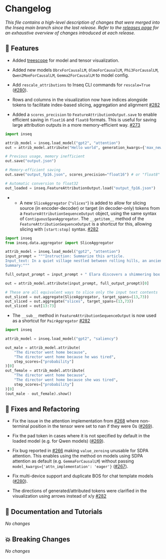 # Changelog

*This file contains a high-level description of changes that were merged into the Inseq main branch since the last release. Refer to the [releases page](https://github.com/inseq-team/inseq/releases) for an exhaustive overview of changes introduced at each release.*

## 🚀 Features

- Added [treescope](https://github.com/google-deepmind/treescope) for model and tensor visualization.

- Added new models `DbrxForCausalLM`, `OlmoForCausalLM`, `Phi3ForCausalLM`, `Qwen2MoeForCausalLM`, `Gemma2ForCausalLM` to model config.

- Add `rescale_attributions` to Inseq CLI commands for `rescale=True` ([#280](https://github.com/inseq-team/inseq/pull/280)).

- Rows and columns in the visualization now have indices alongside tokens to facilitate index-based slicing, aggregation and alignment [#282](https://github.com/inseq-team/inseq/pull/282)

- Added a `scores_precision` to `FeatureAttributionOutput.save` to enable efficient saving in `float16` and `float8` formats. This is useful for saving large attribution outputs in a more memory-efficient way. [#273](https://github.com/inseq-team/inseq/pull/273)

```python
import inseq

attrib_model = inseq.load_model("gpt2", "attention")
out = attrib_model.attribute("Hello world", generation_kwargs={'max_new_tokens': 100})

# Previous usage, memory inefficient
out.save("output.json")

# Memory-efficient saving
out.save("output_fp16.json", scores_precision="float16") # or "float8"

# Automatic conversion to float32
out_loaded = inseq.FeatureAttributionOutput.load("output_fp16.json")
```

- - A new `SliceAggregator` (`"slices"`) is added to allow for slicing source (in encoder-decoder) or target (in decoder-only) tokens from a `FeatureAttributionSequenceOutput` object, using the same syntax of `ContiguousSpanAggregator`. The `__getitem__` method of the `FeatureAttributionSequenceOutput` is a shortcut for this, allowing slicing with `[start:stop]` syntax. [#282](https://github.com/inseq-team/inseq/pull/282)

```python
import inseq
from inseq.data.aggregator import SliceAggregator

attrib_model = inseq.load_model("gpt2", "attention")
input_prompt = """Instruction: Summarize this article.
Input_text: In a quiet village nestled between rolling hills, an ancient tree whispered secrets to those who listened. One night, a curious child named Elara leaned close and heard tales of hidden treasures beneath the roots. As dawn broke, she unearthed a shimmering box, unlocking a forgotten world of wonder and magic.
Summary:"""

full_output_prompt = input_prompt + " Elara discovers a shimmering box under an ancient tree, unlocking a world of magic."

out = attrib_model.attribute(input_prompt, full_output_prompt)[0]

# These are all equivalent ways to slice only the input text contents
out_sliced = out.aggregate(SliceAggregator, target_spans=(13,73))
out_sliced = out.aggregate("slices", target_spans=(13,73))
out_sliced = out[13:73]
```

- The `__sub__` method in `FeatureAttributionSequenceOutput` is now used as a shortcut for `PairAggregator` [#282](https://github.com/inseq-team/inseq/pull/282)


```python
import inseq

attrib_model = inseq.load_model("gpt2", "saliency")

out_male = attrib_model.attribute(
    "The director went home because",
    "The director went home because he was tired",
    step_scores=["probability"]
)[0]
out_female = attrib_model.attribute(
    "The director went home because",
    "The director went home because she was tired",
    step_scores=["probability"]
)[0]
(out_male - out_female).show()
```

## 🔧 Fixes and Refactoring

- Fix the issue in the attention implementation from [#268](https://github.com/inseq-team/inseq/issues/268) where non-terminal position in the tensor were set to nan if they were 0s ([#269](https://github.com/inseq-team/inseq/pull/269)).

- Fix the pad token in cases where it is not specified by default in the loaded model (e.g. for Qwen models) ([#269](https://github.com/inseq-team/inseq/pull/269)).

- Fix bug reported in [#266](https://github.com/inseq-team/inseq/issues/266) making `value_zeroing` unusable for SDPA attention. This enables using the method on models using SDPA attention as default (e.g. `GemmaForCausalLM`) without passing `model_kwargs={'attn_implementation': 'eager'}` ([#267](https://github.com/inseq-team/inseq/pull/267)).

- Fix multi-device support and duplicate BOS for chat template models ([#280](https://github.com/inseq-team/inseq/pull/280)).

- The directions of generated/attributed tokens were clarified in the visualization using arrows instead of x/y [#282](https://github.com/inseq-team/inseq/pull/282)

## 📝 Documentation and Tutorials

*No changes*

## 💥 Breaking Changes

*No changes*

